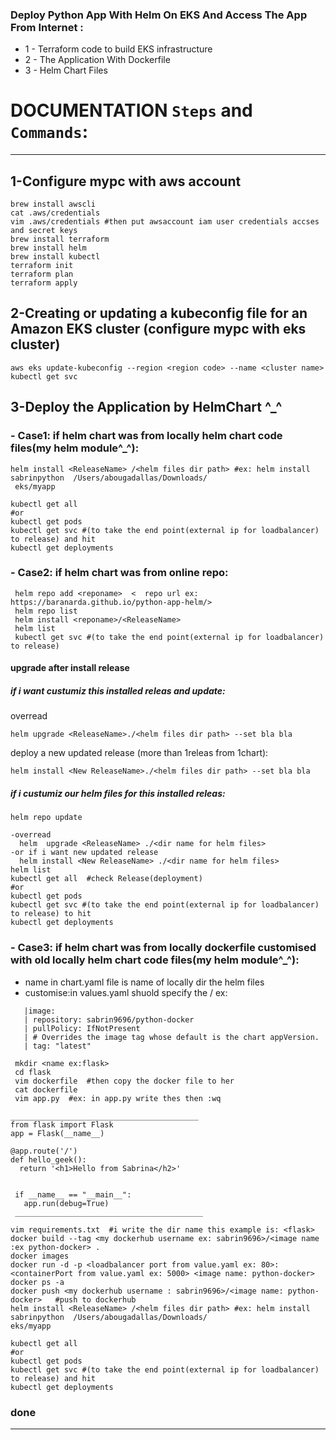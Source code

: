 ### Deploy Python App With Helm On EKS And Access The App From Internet :
* 1 - Terraform code to build EKS infrastructure 
* 2 - The Application With Dockerfile
* 3 - Helm Chart Files

# DOCUMENTATION `Steps` and `Commands`:
_______________________________________________________________________________
## 1-Configure mypc with aws account
```
brew install awscli
cat .aws/credentials
vim .aws/credentials #then put awsaccount iam user credentials accses and secret keys
brew install terraform
brew install helm
brew install kubectl
terraform init
terraform plan 
terraform apply
```
## 2-Creating or updating a kubeconfig file for an Amazon EKS cluster (configure mypc with eks cluster)
```
aws eks update-kubeconfig --region <region code> --name <cluster name>
kubectl get svc
```
## 3-Deploy the Application by HelmChart ^_^ 
### - Case1: if helm chart was from locally helm chart code files(my helm module^_^):
 ```
 helm install <ReleaseName> /<helm files dir path> #ex: helm install  sabrinpython  /Users/abougadallas/Downloads/
  eks/myapp

 kubectl get all
 #or
 kubectl get pods   
 kubectl get svc #(to take the end point(external ip for loadbalancer) to release) and hit
 kubectl get deployments
 ```
### - Case2: if helm chart was from online repo:
```
 helm repo add <reponame>  <  repo url ex: https://baranarda.github.io/python-app-helm/>
 helm repo list
 helm install <reponame>/<ReleaseName>
 helm list
 kubectl get svc #(to take the end point(external ip for loadbalancer) to release)
 ```
#### upgrade after install release
##### if i want custumiz this installed releas and update:
 overread
 ```
 helm upgrade <ReleaseName>./<helm files dir path> --set bla bla
```
deploy a new updated release (more than 1releas from 1chart):
 ```
 helm install <New ReleaseName>./<helm files dir path> --set bla bla
```
 ##### if i custumiz our helm files for this installed releas:
   ```
   helm repo update
   
   -overread
     helm  upgrade <ReleaseName> ./<dir name for helm files>   
   -or if i want new updated release
     helm install <New ReleaseName> ./<dir name for helm files>   
   helm list
   kubectl get all  #check Release(deployment)
   #or
   kubectl get pods   
   kubectl get svc #(to take the end point(external ip for loadbalancer) to release) to hit
   kubectl get deployments
 ```
### - Case3: if helm chart was from locally dockerfile customised with old locally helm chart code files(my helm module^_^):
* name in chart.yaml file is name of locally dir the helm files
* customise:in values.yaml shuold specify the <dockerhub username ex: sabrin9696>/<image name :ex python-docker> ex:
```
   |image:
   | repository: sabrin9696/python-docker 
   | pullPolicy: IfNotPresent
   | # Overrides the image tag whose default is the chart appVersion.
   | tag: "latest"
```
``` 
 mkdir <name ex:flask>
 cd flask
 vim dockerfile  #then copy the docker file to her
 cat dockerfile
 vim app.py  #ex: in app.py write thes then :wq 
  ```
  ```
  __________________________________________
  from flask import Flask                 
  app = Flask(__name__)                   
                                          
  @app.route('/')                         
  def hello_geek():                       
    return '<h1>Hello from Sabrina</h2>'  
                                             
                                            
   if __name__ == "__main__":              
     app.run(debug=True)                   
   __________________________________________
  ```
  ```
  vim requirements.txt  #i write the dir name this example is: <flask>
  docker build --tag <my dockerhub username ex: sabrin9696>/<image name :ex python-docker> .
  docker images
  docker run -d -p <loadbalancer port from value.yaml ex: 80>:<containerPort from value.yaml ex: 5000> <image name: python-docker> 
  docker ps -a
  docker push <my dockerhub username : sabrin9696>/<image name: python-docker>   #push to dockerhub
  helm install <ReleaseName> /<helm files dir path> #ex: helm install  sabrinpython  /Users/abougadallas/Downloads/
  eks/myapp
  ```
  
  ```
  kubectl get all
  #or
  kubectl get pods   
  kubectl get svc #(to take the end point(external ip for loadbalancer) to release) and hit
  kubectl get deployments
  ```
### done
______________________________________________________________________________________________________________


